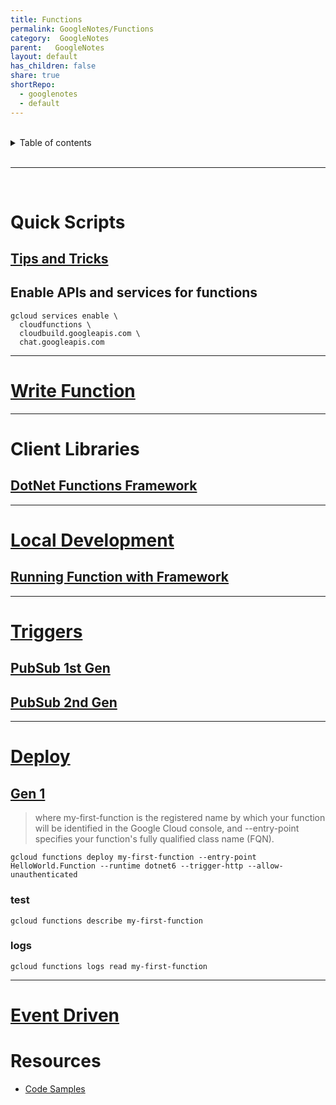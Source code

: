```yaml
---
title: Functions
permalink: GoogleNotes/Functions
category:  GoogleNotes
parent:   GoogleNotes
layout: default
has_children: false
share: true
shortRepo:
  - googlenotes
  - default          
---
```



<br/>          

<details markdown="block">                
<summary>                
Table of contents                
</summary>                
{: .text-delta }                
1. TOC                
{:toc}                
</details>                

<br/>                

***                

<br/>

# Quick Scripts

## [Tips and Tricks](https://cloud.google.com/functions/docs/bestpractices/tips?_ga=2.165287036.-213526365.1679410207#functions-tips-scopes-csharp)

## Enable APIs and services for functions

```shell
gcloud services enable \
  cloudfunctions \
  cloudbuild.googleapis.com \
  chat.googleapis.com
```

***

# [Write Function](https://cloud.google.com/functions/docs/writing#event-driven_functions)

***

# Client Libraries

## [DotNet Functions Framework](https://github.com/GoogleCloudPlatform/functions-framework-dotnet)

***

# [Local Development](https://cloud.google.com/functions/docs/running/overview)

## [Running Function with Framework](https://cloud.google.com/functions/docs/running/function-frameworks)

***

# [Triggers](https://cloud.google.com/functions/docs/calling)

## [PubSub 1st Gen](https://cloud.google.com/functions/docs/tutorials/pubsub-1st-gen#functions-prepare-environment-csharp)

## [PubSub 2nd Gen](https://cloud.google.com/functions/docs/tutorials/pubsub)

***

# [Deploy](https://cloud.google.com/functions/docs/deploy#console)

## [Gen 1](https://cloud.google.com/functions/docs/create-deploy-http-dotnet)

> where my-first-function is the registered name by which your function will be identified in the Google Cloud console, and --entry-point specifies your function's fully qualified class name (FQN).

```shell
gcloud functions deploy my-first-function --entry-point HelloWorld.Function --runtime dotnet6 --trigger-http --allow-unauthenticated
```

### test

```shell
gcloud functions describe my-first-function
```

### logs

```shell
gcloud functions logs read my-first-function
```

***

# [Event Driven](https://cloud.google.com/functions/docs/writing/write-event-driven-functions)

# Resources

- [Code Samples](https://cloud.google.com/functions/docs/samples)